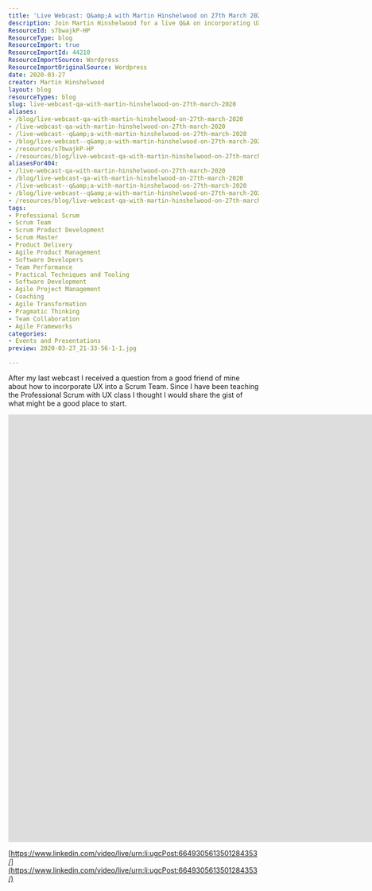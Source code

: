 ```yaml
---
title: 'Live Webcast: Q&amp;A with Martin Hinshelwood on 27th March 2020'
description: Join Martin Hinshelwood for a live Q&A on incorporating UX into Scrum teams. Discover insights and strategies to enhance your agile practices!
ResourceId: s7bwajkP-HP
ResourceType: blog
ResourceImport: true
ResourceImportId: 44210
ResourceImportSource: Wordpress
ResourceImportOriginalSource: Wordpress
date: 2020-03-27
creator: Martin Hinshelwood
layout: blog
resourceTypes: blog
slug: live-webcast-qa-with-martin-hinshelwood-on-27th-march-2020
aliases:
- /blog/live-webcast-qa-with-martin-hinshelwood-on-27th-march-2020
- /live-webcast-qa-with-martin-hinshelwood-on-27th-march-2020
- /live-webcast--q&amp;a-with-martin-hinshelwood-on-27th-march-2020
- /blog/live-webcast--q&amp;a-with-martin-hinshelwood-on-27th-march-2020
- /resources/s7bwajkP-HP
- /resources/blog/live-webcast-qa-with-martin-hinshelwood-on-27th-march-2020
aliasesFor404:
- /live-webcast-qa-with-martin-hinshelwood-on-27th-march-2020
- /blog/live-webcast-qa-with-martin-hinshelwood-on-27th-march-2020
- /live-webcast--q&amp;a-with-martin-hinshelwood-on-27th-march-2020
- /blog/live-webcast--q&amp;a-with-martin-hinshelwood-on-27th-march-2020
- /resources/blog/live-webcast-qa-with-martin-hinshelwood-on-27th-march-2020
tags:
- Professional Scrum
- Scrum Team
- Scrum Product Development
- Scrum Master
- Product Delivery
- Agile Product Management
- Software Developers
- Team Performance
- Practical Techniques and Tooling
- Software Development
- Agile Project Management
- Coaching
- Agile Transformation
- Pragmatic Thinking
- Team Collaboration
- Agile Frameworks
categories:
- Events and Presentations
preview: 2020-03-27_21-33-56-1-1.jpg

---
```

After my last webcast I received a question from a good friend of mine about how to incorporate UX into a Scrum Team. Since I have been teaching the Professional Scrum with UX class I thought I would share the gist of what might be a good place to start.

<iframe width="504" height="284" title="Embedded post" src="https://www.linkedin.com/video/embed/live/urn:li:ugcPost:6649305613501284353" frameborder="0" allowfullscreen style="width: 2010px; height: 860px;"></iframe>

[https://www.linkedin.com/video/live/urn:li:ugcPost:6649305613501284353/](https://www.linkedin.com/video/live/urn:li:ugcPost:6649305613501284353/)
